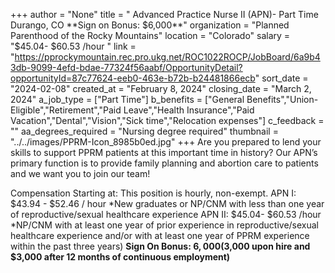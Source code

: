 +++
author = "None"
title = " Advanced Practice Nurse II (APN)- Part Time Durango, CO **Sign on Bonus: $6,000**"
organization = "Planned Parenthood of the Rocky Mountains"
location = "Colorado"
salary = "$45.04- $60.53 /hour "
link = "https://pprockymountain.rec.pro.ukg.net/ROC1022ROCP/JobBoard/6a9b43db-9099-4efd-bdae-77324f56aabf/OpportunityDetail?opportunityId=87c77624-eeb0-463e-b72b-b24481866ecb"
sort_date = "2024-02-08"
created_at = "February 8, 2024"
closing_date = "March 2, 2024"
a_job_type = ["Part Time"]
b_benefits = ["General Benefits","Union-Eligible","Retirement","Paid Leave","Health Insurance","Paid Vacation","Dental","Vision","Sick time","Relocation expenses"]
c_feedback = ""
aa_degrees_required = "Nursing degree required"
thumbnail = "../../images/PPRM-Icon_8985b0ed.jpg"
+++
Are you prepared to lend your skills to support PPRM patients at this important time in history? Our APN’s primary function is to provide family planning and abortion care to patients and we want you to join our team!
 
Compensation Starting at:
This position is hourly, non-exempt.
APN I: $43.94 - $52.46 / hour *New graduates or NP/CNM with less than one year of reproductive/sexual healthcare experience
APN II: $45.04- $60.53 /hour *NP/CNM with at least one year of prior experience in reproductive/sexual healthcare experience and/or with at least one year of PPRM experience within the past three years)
**Sign On Bonus: $6,000 ($3,000 upon hire and $3,000 after 12 months of continuous employment)**
